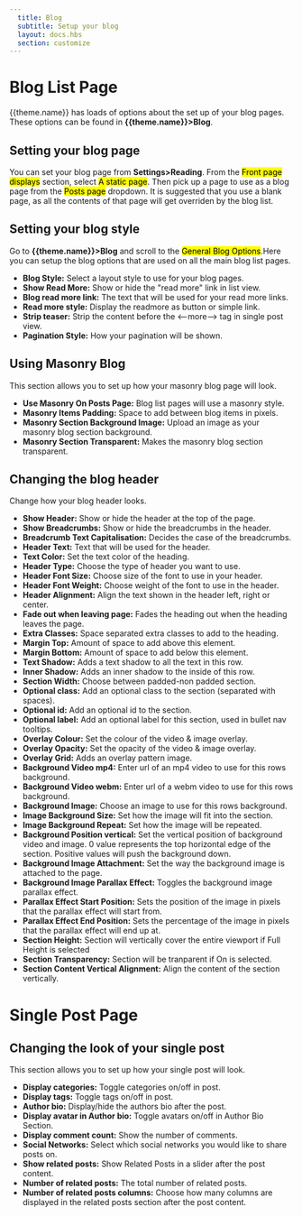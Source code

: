 ```yaml
---
  title: Blog
  subtitle: Setup your blog
  layout: docs.hbs
  section: customize
---
```


# Blog List Page
{{theme.name}} has loads of options about the set up of your blog pages. These options can be found in **{{theme.name}}>Blog**.

## Setting your blog page
You can set your blog page from **Settings>Reading**. From the <mark>Front page displays</mark> section, select <mark>A static page</mark>. Then pick up a page to use as a blog page from the <mark>Posts page</mark> dropdown. It is suggested that you use a blank page, as all the contents of that page will get overriden by the blog list.

## Setting your blog style
Go to **{{theme.name}}>Blog** and scroll to the <mark>General Blog Options</mark>.Here you can setup the blog options that are used on all the main blog list pages.

- **Blog Style:** Select a layout style to use for your blog pages.
- **Show Read More:** Show or hide the "read more" link in list view.
- **Blog read more link:** The text that will be used for your read more links.
- **Read more style:** Display the readmore as button or simple link.
- **Strip teaser:** Strip the content before the <--more--> tag in single post view.
- **Pagination Style:** How your pagination will be shown.

## Using Masonry Blog
This section allows you to set up how your masonry blog page will look.

- **Use Masonry On Posts Page:** Blog list pages will use a masonry style.
- **Masonry Items Padding:** Space to add between blog items in pixels.
- **Masonry Section Background Image:** Upload an image as your masonry blog section background.
- **Masonry Section Transparent:** Makes the masonry blog section transparent.

## Changing the blog header
Change how your blog header looks.
- **Show Header:** Show or hide the header at the top of the page.
- **Show Breadcrumbs:** Show or hide the breadcrumbs in the header.
- **Breadcrumb Text Capitalisation:** Decides the case of the breadcrumbs.
- **Header Text:** Text that will be used for the header.
- **Text Color:** Set the text color of the heading.
- **Header Type:** Choose the type of header you want to use.
- **Header Font Size:** Choose size of the font to use in your header.
- **Header Font Weight:** Choose weight of the font to use in the header.
- **Header Alignment:** Align the text shown in the header left, right or center.
- **Fade out when leaving page:** Fades the heading out when the heading leaves the page.
- **Extra Classes:** Space separated extra classes to add to the heading.
- **Margin Top:** Amount of space to add above this element.
- **Margin Bottom:** Amount of space to add below this element.
- **Text Shadow:** Adds a text shadow to all the text in this row.
- **Inner Shadow:** Adds an inner shadow to the inside of this row.
- **Section Width:** Choose between padded-non padded section.
- **Optional class:** Add an optional class to the section (separated with spaces).
- **Optional id:** Add an optional id to the section.
- **Optional label:** Add an optional label for this section, used in bullet nav tooltips.
- **Overlay Colour:** Set the colour of the video & image overlay.
- **Overlay Opacity:** Set the opacity of the video & image overlay.
- **Overlay Grid:** Adds an overlay pattern image.
- **Background Video mp4:** Enter url of an mp4 video to use for this rows background.
- **Background Video webm:** Enter url of a webm video to use for this rows background.
- **Background Image:** Choose an image to use for this rows background.
- **Image Background Size:** Set how the image will fit into the section.
- **Image Background Repeat:** Set how the image will be repeated.
- **Background Position vertical:** Set the vertical position of background video and image. 0 value represents the top horizontal edge of the section. Positive values will push the background down.
- **Background Image Attachment:** Set the way the background image is attached to the page.
- **Background Image Parallax Effect:** Toggles the background image parallax effect.
- **Parallax Effect Start Position:** Sets the position of the image in pixels that the parallax effect will start from.
- **Parallax Effect End Position:** Sets the percentage of the image in pixels that the parallax effect will end up at.
- **Section Height:** Section will vertically cover the entire viewport if Full Height is selected
- **Section Transparency:** Section will be tranparent if On is selected.
- **Section Content Vertical Alignment:** Align the content of the section vertically.

# Single Post Page

## Changing the look of your single post

This section allows you to set up how your single post will look.

- **Display categories:** Toggle categories on/off in post.
- **Display tags:** Toggle tags on/off in post.
- **Author bio:** Display/hide the authors bio after the post.
- **Display avatar in Author bio:** Toggle avatars on/off in Author Bio Section.
- **Display comment count:** Show the number of comments.
- **Social Networks:** Select which social networks you would like to share posts on.
- **Show related posts:** Show Related Posts in a slider after the post content.
- **Number of related posts:** The total number of related posts.
- **Number of related posts columns:** Choose how many columns are displayed in the related posts section after the post content.
